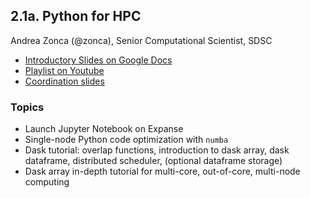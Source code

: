## 2.1a. Python for HPC
Andrea Zonca (@zonca), Senior Computational Scientist, SDSC

* [Introductory Slides on Google Docs](https://docs.google.com/presentation/d/1si5hoFxcZ5UOISjU3EzteFFDYT2AyhWX8ppvzmcKbps/edit?usp=sharing)
* [Playlist on Youtube](https://youtube.com/playlist?list=PLSO-KmvudTTvSS_hEBSLdvKiteoTit541)
* [Coordination slides](https://docs.google.com/presentation/d/1fxgeNcZeeoIOhVglI5enkFnoay35rdmkVQ2qGGFiqvg/edit?usp=sharing)

### Topics

* Launch Jupyter Notebook on Expanse
* Single-node Python code optimization with `numba`
* Dask tutorial: overlap functions, introduction to dask array, dask dataframe, distributed scheduler, (optional dataframe storage)
* Dask array in-depth tutorial for multi-core, out-of-core, multi-node computing
